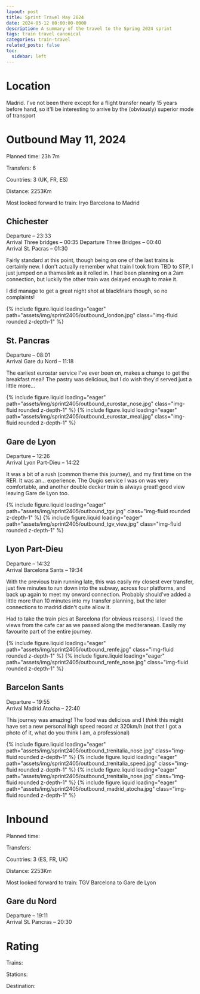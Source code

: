 ```yaml
---
layout: post
title: Sprint Travel May 2024
date: 2024-05-12 00:00:00-0000
description: A summary of the travel to the Spring 2024 sprint
tags: train travel canonical
categories: train-travel
related_posts: false
toc:
  sidebar: left
---
```


# Location

Madrid. I've not been there except for a flight transfer nearly 15 years before hand, so it'll be interesting to arrive by the (obviously) superior mode of transport

# Outbound May 11, 2024

Planned time: 23h 7m

Transfers: 6

Countries: 3 (UK, FR, ES)

Distance: 2253Km

Most looked forward to train: Iryo Barcelona to Madrid

## Chichester
Departure – 23:33<br>Arrival Three bridges – 00:35
Departure Three Bridges – 00:40<br>Arrival St. Pacras – 01:30

Fairly standard at this point, though being on one of the last trains is certainly new.
I don't actually remember what train I took from TBD to STP, I just jumped on a thameslink as it rolled in. I had been planning on a 2am connection, but luckily the other train was delayed enough to make it.

I did manage to get a great night shot at blackfriars though, so no complaints!

<swiper-container keyboard="true" navigation="true" pagination="true" pagination-clickable="true" pagination-dynamic-bullets="true" rewind="true">
  <swiper-slide>{% include figure.liquid loading="eager" path="assets/img/sprint2405/outbound_london.jpg" class="img-fluid rounded z-depth-1" %}</swiper-slide>
</swiper-container>

## St. Pancras
Departure – 08:01<br>Arrival Gare du Nord – 11:18

The earliest eurostar service I've ever been on, makes a change to get the breakfast meal!
The pastry was delicious, but I do wish they'd served just a little more...

<swiper-container keyboard="true" navigation="true" pagination="true" pagination-clickable="true" pagination-dynamic-bullets="true" rewind="true">
  <swiper-slide>{% include figure.liquid loading="eager" path="assets/img/sprint2405/outbound_eurostar_nose.jpg" class="img-fluid rounded z-depth-1" %}</swiper-slide>
  <swiper-slide>{% include figure.liquid loading="eager" path="assets/img/sprint2405/outbound_eurostar_meal.jpg" class="img-fluid rounded z-depth-1" %}</swiper-slide>
</swiper-container>

## Gare de Lyon
Departure – 12:26<br>Arrival Lyon Part-Dieu – 14:22

It was a bit of a rush (common theme this journey), and my first time on the RER. It was an... experience. The Ougio service I was on was very comfortable, and another double decker train is always great! good view leaving Gare de Lyon too.

<swiper-container keyboard="true" navigation="true" pagination="true" pagination-clickable="true" pagination-dynamic-bullets="true" rewind="true">
  <swiper-slide>{% include figure.liquid loading="eager" path="assets/img/sprint2405/outbound_tgv.jpg" class="img-fluid rounded z-depth-1" %}</swiper-slide>
  <swiper-slide>{% include figure.liquid loading="eager" path="assets/img/sprint2405/outbound_tgv_view.jpg" class="img-fluid rounded z-depth-1" %}</swiper-slide>
</swiper-container>

## Lyon Part-Dieu
Departure – 14:32<br>Arrival Barcelona Sants – 19:34

With the previous train running late, this was easily my closest ever transfer, just five minutes to run down into the subway, across four platforms, and back up again to meet my onward connection. Probably should've added a little more than 10 minutes into my transfer planning, but the later connections to madrid didn't quite allow it.

Had to take the train pics at Barcelona (for obvious reasons). I loved the views from the cafe car as we passed along the mediteranean. Easily my favourite part of the entire journey.

<swiper-container keyboard="true" navigation="true" pagination="true" pagination-clickable="true" pagination-dynamic-bullets="true" rewind="true">
  <swiper-slide>{% include figure.liquid loading="eager" path="assets/img/sprint2405/outbound_renfe.jpg" class="img-fluid rounded z-depth-1" %}</swiper-slide>
  <swiper-slide>{% include figure.liquid loading="eager" path="assets/img/sprint2405/outbound_renfe_nose.jpg" class="img-fluid rounded z-depth-1" %}</swiper-slide>
</swiper-container>

## Barcelon Sants
Departure – 19:55<br>Arrival Madrid Atocha – 22:40

This journey was amazing! The food was delicious and I *think* this might have set a new personal high speed record at 320km/h (not that I got a photo of it, what do you think I am, a professional)

<swiper-container keyboard="true" navigation="true" pagination="true" pagination-clickable="true" pagination-dynamic-bullets="true" rewind="true">
  <swiper-slide>{% include figure.liquid loading="eager" path="assets/img/sprint2405/outbound_trenitalia_nose.jpg" class="img-fluid rounded z-depth-1" %}</swiper-slide>
  <swiper-slide>{% include figure.liquid loading="eager" path="assets/img/sprint2405/outbound_trenitalia_speed.jpg" class="img-fluid rounded z-depth-1" %}</swiper-slide>
  <swiper-slide>{% include figure.liquid loading="eager" path="assets/img/sprint2405/outbound_trenitalia_nose.jpg" class="img-fluid rounded z-depth-1" %}</swiper-slide>
  <swiper-slide>{% include figure.liquid loading="eager" path="assets/img/sprint2405/outbound_madrid_atocha.jpg" class="img-fluid rounded z-depth-1" %}</swiper-slide>
</swiper-container>

# Inbound <time>

Planned time: 

Transfers: 

Countries: 3 (ES, FR, UK)

Distance: 2253Km

Most looked forward to train: TGV Barcelona to Gare de Lyon

## Gare du Nord
Departure – 19:11<br>Arrival St. Pancras – 20:30

# Rating

Trains: 

Stations: 

Destination: 